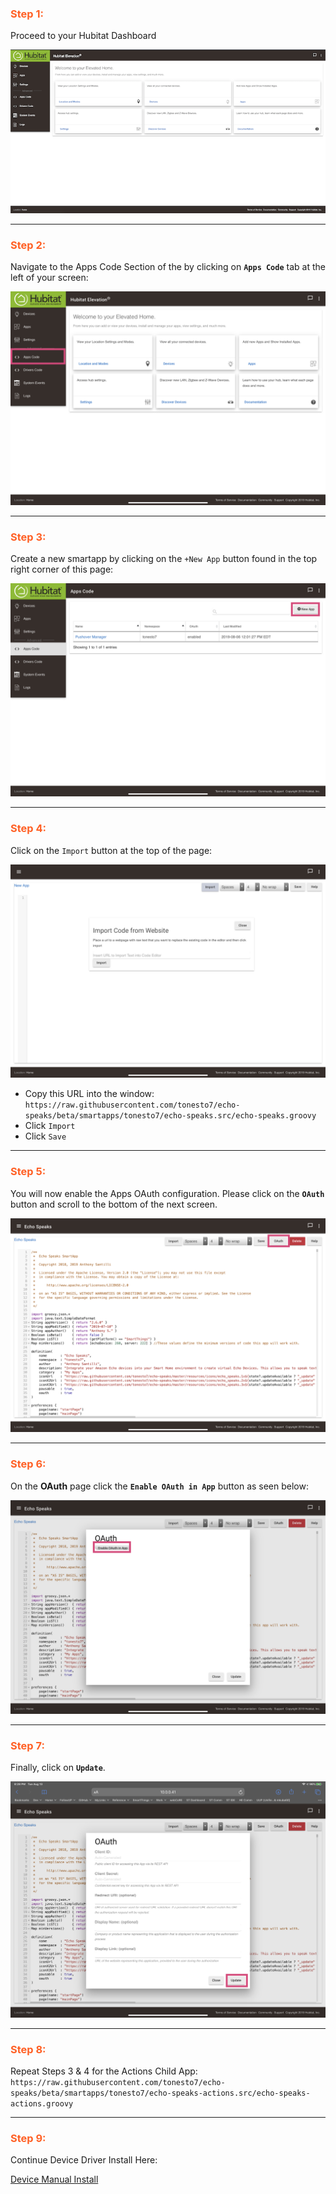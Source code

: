 ### <h3 style="color: #FF6025;">Step 1:</h3>
Proceed to your Hubitat Dashboard

![screenshot](img/he_app_install_1.png)

---
### <h3 style="color: #FF6025;">Step 2:</h3>
Navigate to the Apps Code Section of the by clicking on **`Apps Code`** tab at the left of your screen:

![screenshot](img/he_app_install_2.jpg)

---
### <h3 style="color: #FF6025;">Step 3:</h3>
Create a new smartapp by clicking on the `+New App` button found in the top right corner of this page:

![screenshot](img/he_app_install_3.png)

---
### <h3 style="color: #FF6025;">Step 4:</h3>
Click on the `Import` button at the top of the page:

![screenshot](img/he_app_install_4.png)

* Copy this URL into the window: `https://raw.githubusercontent.com/tonesto7/echo-speaks/beta/smartapps/tonesto7/echo-speaks.src/echo-speaks.groovy`
* Click `Import`
* Click `Save`

---
### <h3 style="color: #FF6025;">Step 5:</h3>
You will now enable the Apps OAuth configuration. Please click on the **`OAuth`** button and scroll to the bottom of the next screen.

![screenshot](img/he_app_install_5.png)

---
### <h3 style="color: #FF6025;">Step 6:</h3>
On the **OAuth** page click the **`Enable OAuth in App`** button as seen below:

![screenshot](img/he_app_install_6.png)

---
### <h3 style="color: #FF6025;">Step 7:</h3>
Finally, click on **`Update`**.

![screenshot](img/he_app_install_7.png)

---
### <h3 style="color: #FF6025;">Step 8:</h3>
Repeat Steps 3 & 4 for the Actions Child App: `https://raw.githubusercontent.com/tonesto7/echo-speaks/beta/smartapps/tonesto7/echo-speaks-actions.src/echo-speaks-actions.groovy`

---
### <h3 style="color: #FF6025;">Step 9:</h3>
Continue Device Driver Install Here:

[Device Manual Install](/echo-speaks-docs/installation/hubitat/device_install)
